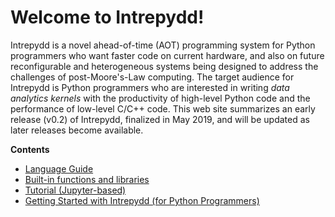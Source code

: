# Welcome to Intrepydd! #

Intrepydd is a novel ahead-of-time (AOT) programming system for Python
programmers who want faster code on current hardware, and also on
future reconfigurable and heterogeneous systems being designed to
address the challenges of post-Moore's-Law computing.
The target audience for Intrepydd is Python programmers who are
interested in writing
_data analytics kernels_ with the productivity of high-level Python
code and the
performance of low-level C/C++ code.  This web site summarizes an
early release (v0.2) of Intrepydd, finalized in
May 2019, and will be updated as later releases become available.

**Contents**

- [Language Guide](./language)
- [Built-in functions and libraries](library/functions.md)
- [Tutorial (Jupyter-based)](./tutorial)
- [Getting Started with Intrepydd (for Python Programmers)](./getting-started)
